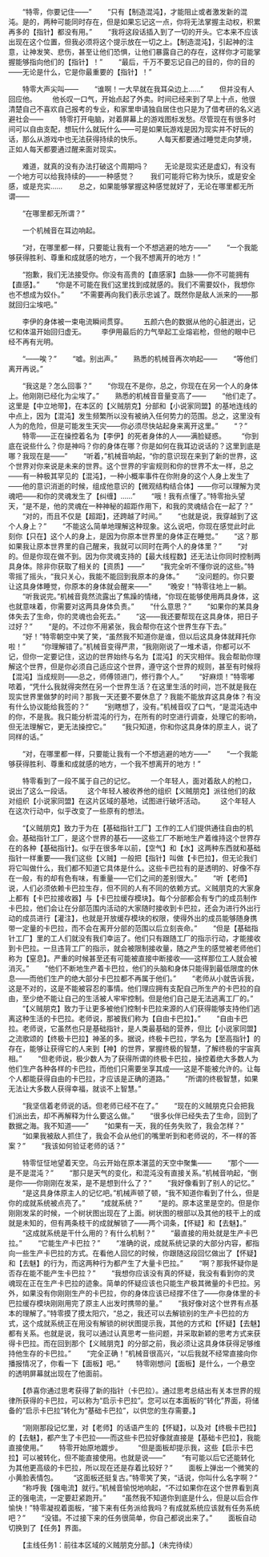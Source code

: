 　　“特零，你要记住——”
　　“只有【制造混沌】，才能阻止或者激发新的混沌。是的，两种可能同时存在，但是如果忘记这一点，你将无法掌握主动权，积累再多的【指针】都没有用。”
　　“我将这段话插入到了一切的开头。它本来不应该出现在这个位置，但我必须将这个提示放在一切之上。【制造混沌】，引起神的注意，让神发笑、悲伤，甚至让他们恐惧，让他们暴露自己的存在，这样你才可能掌握能够指向他们的【指针】！”
　　“最后，千万不要忘记自己的目的，你的目的——无论是什么，它是你最重要的【指针】！”

　　特零大声尖叫——
　　“谁啊！一大早就在我耳朵边上……”
　　但并没有人回应他。
　　他长叹一口气，开始点起了外卖。时间已经来到了早上十点，他很清楚自己不喜欢自己报考的专业，和家里申请独自居住也只是为了借考研的名义逃避社会——
　　特零打开电脑，对着屏幕上的游戏图标发愁。尽管现在有很多时间可以自由支配，想玩什么就玩什么——可是如果玩游戏是因为现实并不好玩的话，那么从游戏中也无法获得持续的快乐。
　　人每天都要通过睡觉走向梦境，正如人每天都要通过醒来面对现实。

　　难道，就真的没有办法打破这个周期吗？
　　无论是现实还是虚幻，有没有一个地方可以给我持续的——一种感觉？
　　我们可能将它称为快乐，或是安全感，或是充实……
　　总之，如果能够掌握这种感觉就好了，无论在哪里都无所谓——

　　“在哪里都无所谓？”

　　一个机械音在耳边响起。

　　“对，在哪里都一样，只要能让我有一个不想逃避的地方——”
　　“一个我能够获得胜利、尊重和成就感的地方，一个我不想离开的地方！”

　　“抱歉，我们无法接受你。你没有高贵的【直感家】血脉——你不可能拥有【直感】。”
　　“你是不可能在我们这里找到成就感的。我们不需要奴仆，我想你也不想成为奴仆。”
　　“不需要再向我们表示忠诚了。既然你是敌人派来的——那就回归尘埃吧。”

　　李伊的身体被一束电流瞬间贯穿。
　　五颜六色的数据从他的心脏迸出，记忆和体温开始回归虚无。
　　李伊用最后的力气举起工业熔岩枪，但他的眼中已经不再有光明。

　　“——唉？”
　　“嘘。别出声。”
　　熟悉的机械音再次响起——
　　“等他们离开再说。”

　　“我这是？怎么回事？”
　　“你现在不是你，总之，你现在在另一个人的身体上。他刚刚已经化为尘埃了。”
　　熟悉的机械音音量变高了——
　　“他们走了。这里是【中立地带】，在本区的【义贼朋克】分部和【小说家同盟】的基地连线的中点上，因为【混沌】发生频繁所以没有被纳入任何势力的范围。总之，这里没有人为的危险，但是可能发生天灾——你必须尽快站起身来离开这里。”
　　“？”
　　特零——正在操控着名为【李伊】的死者身体的人——满脸疑惑。
　　“你到底在说些什么？你是神吗？你的身体在哪？你是如何在我耳边说话的？这里到底是哪？我现在是——”
　　“听着，”机械音响起，“你的意识现在来到了新的世界，这个世界对你来说是未来的世界。这个世界的宇宙规则和你的世界不太一样，总之——有一种极其罕见的【混沌】，一种小概率事件在你附身的这个人身上发生了——他的意识消逝的时候，组成他意识的【微观结构结合体】——你可以理解为灵魂吧——和你的灵魂发生了【纠缠】……”
　　“哦！我有点懂了。”特零抬头望天，“是不是，他的灵魂在一种神秘的超距作用下，和我的灵魂结合在一起了？”
　　“对的，而且不仅是【超距】，还跨越了时间。”
　　“也就是说，我穿越到了这个人身上？”
　　“不能这么简单地理解这种现象。这么说吧，你现在感觉此时此刻你【只在】这个人的身上，是因为你原本世界里的身体正在睡觉。”
　　“这？那如果我让原本世界里的自己醒来，我就可以同时在两个人的身体里？”
　　“对的。但是你现在做不到。因为你灵魂支持的【最大线程数】还无法让你同时控制两具身体。除非你获取了相关的【资质】——”
　　“我完全听不懂你说的这些。”特零摇了摇头，“我只关心，我能不能回到我原本的身体。”
　　“没问题的。你只要让这具身体睡觉，你原本的身体就会醒来——”
　　“晚安！”特零往地上一躺。
　　“听我说完。”机械音竟然流露出了焦躁的情绪，“你现在能够使用两具身体，这也就意味着，你需要对这两具身体负责。”
　　“什么意思？”
　　“如果你的某具身体失去了生命，你的灵魂也会死去。”
　　“这——我还要帮现在这具身体，把日子过好？”
　　“是的。不过你不用紧张，我会帮你在这个世界生存下去。”
　　“好！”特零朝空中笑了笑，“虽然我不知道你是谁，但以后这具身体就拜托你啦！”
　　“你理解错了。”机械音变得严肃，“我刚刚说了一堆术语，你都可以不记，但你一定要记住，这边的世界始终与名为【混沌】的天灾相伴。我会帮助你理解这个世界，但是你必须自己适应这个世界，遵守这个世界的规则，甚至有时候将【混沌】当成规则——总之，师傅领进门，修行靠个人。”
　　“好麻烦！”特零嘟哝着，“凭什么我就得突然在另一个世界生活？在这里生活的时间，岂不就是我在现实世界里做梦的时间？那我一天还要不要休息了？我能不能放弃这具身体？有没有什么协议能给我签的？”
　　“别瞎想了，没有。”机械音叹了口气，“是混沌选中的你，不是我。我只能分析混沌的行为，在所有的时空进行调查，处理它的影响，但无法理解它，更无法操控它。”
　　“我只知道，你和你这具身体的原主人，说了同样的话。”

　　“对，在哪里都一样，只要能让我有一个不想逃避的地方——”
　　“一个我能够获得胜利、尊重和成就感的地方，一个我不想离开的地方！”

　　特零看到了一段不属于自己的记忆。
　　一个年轻人，面对着敌人的枪口，说出了这么一段话。
　　这个年轻人被收养他的组织【义贼朋克】派往他们的敌对组织【小说家同盟】在这片区域的基地，试图进行破坏活动。
　　这个年轻人在这次行动中，似乎改变了一些原有的想法。

　　“【义贼朋克】致力于为在【基础指针工厂】工作的工人们提供通往自由的机会。基础指针工厂，是这个世界的基石——这些工厂不断地生产着维持这个世界存在的各种【基础指针】。似乎在很多年以前，【空气】和【水】这两种东西就和基础指针一样重要——我们这些【义贼】一般把【指针】叫做【卡巴拉】，但无论我们将它叫做什么，我们都不知道它具体是什么。这些卡巴拉有的是透明的、好像不存在一般，有的却有色有味，有重量——它们之间的差别很大。”
　　“听【老师】说，人们必须依赖卡巴拉生存，但不同的人有不同的依赖方式。义贼朋克的大家身上都有【卡巴拉接收器】与【卡巴拉缓存模块】。每个分部都会有专门的成员制作卡巴拉，他们会让在分部范围内活动的大家随时接收到卡巴拉，还会为进行外出行动的成员进行【灌注】，也就是开放缓存模块的权限，使得外出的成员能够随身携带一定量的卡巴拉，而不会在离开分部的范围以后立刻丧命。”
　　“但是【基础指针工厂】里的工人们就没有我们幸运了。他们只有跟随工厂的指示行动，才能接收到卡巴拉。一旦违背工厂的指示，就会被限制接收量，随之产生的感觉被老师他们称为【窒息】。严重的时候甚至还有可能被直接中断接收——这样那位工人就会被消灭。”
　　“他们不断地生产着卡巴拉，他们的头脑和身体只能得到最低限度的休息——而他们生产的绝大部分卡巴拉都不再属于他们。”
　　“老师从小就告诉我，这是不对的，这是不能被容忍的事情。他们理应拥有支配自己所生产的卡巴拉的自由，至少绝不能让自己的生活被人牢牢控制。但是他们自己是无法逃离工厂的。”
　　“【义贼朋克】致力于让更多被他们控制卡巴拉来源的人们获得能够支持他们逃离这种生活的卡巴拉。老师说，那被我们称为【自由卡巴拉】。”
　　“自由卡巴拉。老师说，它虽然也只是基础指针，是人类最基础的营养，但比【小说家同盟】之流歌颂的【终极卡巴拉】神圣的多。据说，终极卡巴拉，学名为【至高指针】的存在，能够让获得它的人来到【神】的世界，掌握终极的智慧，了解终极的宇宙真相。”
　　“但老师说，极少数人为了获得所谓的终极卡巴拉，操控着绝大多数人为他们生产各种各样的卡巴拉，而他们只需要坐享其成——这是不能被允许的。让每个人都能获得自由的卡巴拉，才应该是正确的道路。”
　　“所谓的终极智慧，如果无法让大多数人获得幸福，就谈不上智慧。”

　　“我坚信着老师说的话。但老师已经不在了。”
　　“现在的义贼朋克只会把我们派出去，却不再解释为什么要这么做。”
　　“很多伙伴已经失去了生命，回到了数据之海。我不知道——”
　　“如果有一天，我的任务失败了，我会怎样？”
　　“如果我被敌人抓住了，我会不会从他们的嘴里听到和老师说的，不一样的答案？”
　　“我该如何验证老师的话？”

　　特零怔怔地望着天空。乌云开始在原本湛蓝的天空中聚集——
　　“那个——是不是混沌？”
　　“那只是天气的变化，和混沌没有直接关系。”机械音响起，“倒是你——你刚刚在发呆，是不是想到什么了？”
　　“我好像看到了别人的记忆。”
　　“是这具身体原主人的记忆吧。”机械声顿了顿，“我不知道你看到了什么，但是你的成就系统被点亮了。”
　　“成就系统？”
　　“是的。原本这里是空的。但是你刚刚发呆的时候，一个树状图出现在了上面。树状图的根部以及其他的枝干上的成就是未知的，但有两条枝干的成就解锁了——两个词条，【怀疑】和【去魅】。”
　　“这成就系统是干什么用的？有什么机制？”
　　“最直接的用处就是生产卡巴拉。”
　　“它能生产卡巴拉？”
　　“准确的说，成就系统记录的大部分内容，都指向一些生产卡巴拉的方式。在看他人回忆的时候，你跟随这段回忆做出了【怀疑】和【去魅】的行为，而这两种行为都产生了大量卡巴拉。”
　　“啊？那我怀疑你是否存在能不能产生卡巴拉？”
　　“我想你应该没有真的怀疑，我没有看到你的灵魂现在正在生产卡巴拉的迹象。简单的怀疑应该也只能生产极其微量的卡巴拉。另外，如果没有你刚刚生产的卡巴拉，你的身体应该已经撑不住了——你身体里的卡巴拉缓存模块刚刚用完了原主人出发时携带的量。”
　　“我好像对这个世界有点基本的理解了。”特零摸了摸太阳穴，“总之，我还可以去解锁别的生产卡巴拉的方式，这个成就系统正在用没有解锁的树状图提示我，其他的方式和【怀疑】【去魅】都有关系。也就是说，我可以通过认真思考一些问题，并采取新颖的思考方式来获得卡巴拉。而在回到那个【义贼朋克】的分部之前，我必须让这具身体获得足够维持他生存的卡巴拉。”
　　“完全正确！”机械音很高兴，“以后我就不经常直接向你播报情况了，你看一下【面板】吧。”
　　特零刚想问【面板】是什么，一个悬空的透明屏幕就出现在了他面前。

　　【恭喜你通过思考获得了新的指针（卡巴拉）。通过思考总结出有关本世界的规律所获得的卡巴拉，可以称为“启示卡巴拉”。您可以在本面板的“转化”界面，将储备的“启示卡巴拉”转化为“基础卡巴拉”，以供您的生存需要。】

　　“刚刚那段记忆里，对【老师】的话语产生的【怀疑】，以及对【终极卡巴拉】的【去魅】，都产生了卡巴拉——而这些卡巴拉好像就直接是【基础卡巴拉】，我能直接使用。”
　　特零开始原地踱步。
　　“但是面板却提示我，这些【启示卡巴拉】可以被转化，但不能直接使用。也就是说——”
　　“有可能以后它还能转化为其他更高级的卡巴拉，所以现在还是存着比较好？”
　　面板上弹出一个微笑的小黄脸表情包。
　　“这面板还挺复古。”特零笑了笑，“话说，你叫什么名字啊？”
　　“称呼我【强电流】就行。”机械音愉悦地响起，“不过如果你在这个世界看到真正的强电流，一定要赶紧跑开。”
　　“虽然我不知道你到底是什么，但是以后合作愉快！”特零凝视着面板，“接下来有任务派给我吗？有成就系统应该就有任务系统吧？”
　　“没错。不过接下来的任务很简单，你自己都说出来了。”
　　面板自动切换到了【任务】界面。

　　【主线任务1：前往本区域的义贼朋克分部。】（未完待续）

<!-- ##{"timestamp":1643268152}## -->